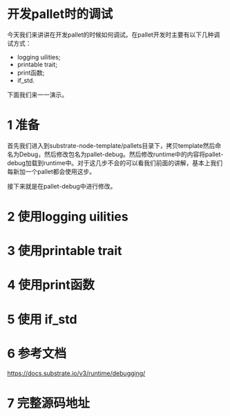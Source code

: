 # 开发pallet时的调试

今天我们来讲讲在开发pallet的时候如何调试。在pallet开发时主要有以下几种调试方式：
* logging uilities;
* printable trait;
* print函数;
* if_std.

下面我们来一一演示。

# 1 准备
首先我们进入到substrate-node-template/pallets目录下，拷贝template然后命名为Debug，然后修改包名为pallet-debug。然后修改runtime中的内容将pallet-debug加载到runtime中。对于这几步不会的可以看我们前面的讲解，基本上我们每新加一个pallet都会使用这步。

接下来就是在pallet-debug中进行修改。

# 2 使用logging uilities


# 3 使用printable trait

# 4 使用print函数

# 5 使用 if_std

# 6 参考文档

https://docs.substrate.io/v3/runtime/debugging/

# 7 完整源码地址



